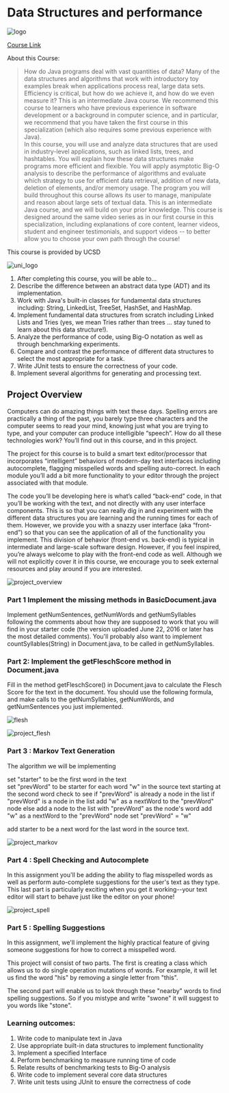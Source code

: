 # Data Structures and performance

![logo](image.jpg)

[Course Link](https://www.coursera.org/learn/data-structures-optimizing-performance)

About this Course:
>How do Java programs deal with vast quantities of data? Many of the data structures and algorithms that work with introductory toy examples break when applications process real, large data sets.  Efficiency is critical, but how do we achieve it, and how do we even measure it?
This is an intermediate Java course. We recommend this course to learners who have previous experience in software development or a background in computer science, and in particular, we recommend that you have taken the first course in this specialization (which also requires some previous experience with Java).  
In this course, you will use and analyze data structures that are used in industry-level applications, such as linked lists, trees, and hashtables.  You will explain how these data structures make programs more efficient and flexible.  You will apply asymptotic Big-O analysis to describe the performance of algorithms and evaluate which strategy to use for efficient data retrieval, addition of new data, deletion of elements, and/or memory usage.
The program you will build throughout this course allows its user to manage, manipulate and reason about large sets of textual data.  This is an intermediate Java course, and we will build on your prior knowledge.  This course is designed around  the same video series as in our first course in this specialization, including explanations of core content, learner videos, student and engineer testimonials, and support videos -- to better allow you to choose your own path through the course!

This course is provided by UCSD

![uni_logo](ucsd.png)


1. After completing this course, you will be able to...
2. Describe the difference between an abstract data type (ADT) and its implementation.
3. Work with Java's built-in classes for fundamental data structures including: String, LinkedList, TreeSet, HashSet, and HashMap.
4. Implement fundamental data structures from scratch including Linked Lists and Tries (yes, we mean Tries rather than trees ... stay tuned to learn about this data structure!).
5. Analyze the performance of code, using Big-O notation as well as through benchmarking experiments.
6. Compare and contrast the performance of different data structures to select the most appropriate for a task.
7. Write JUnit tests to ensure the correctness of your code.
8. Implement several algorithms for generating and processing text.


## Project Overview

Computers can do amazing things with text these days. Spelling errors are practically a thing of the past, you barely type three characters and the computer seems to read your mind, knowing just what you are trying to type, and your computer can produce intelligible “speech”. How do all these technologies work? You’ll find out in this course, and in this project.

The project for this course is to build a smart text editor/processor that incorporates “intelligent” behaviors of modern-day text interfaces including autocomplete, flagging misspelled words and spelling auto-correct. In each module you’ll add a bit more functionality to your editor through the project associated with that module.

The code you’ll be developing here is what’s called “back-end” code, in that you’ll be working with the text, and not directly with any user interface components. This is so that you can really dig in and experiment with the different data structures you are learning and the running times for each of them. However, we provide you with a snazzy user interface (aka “front-end”) so that you can see the application of all of the functionality you implement. This division of behavior (front-end vs. back-end) is typical in intermediate and large-scale software design. However, if you feel inspired, you’re always welcome to play with the front-end code as well. Although we will not explicitly cover it in this course, we encourage you to seek external resources and play around if you are interested.

![project_overview](project1.PNG)


### Part 1 Implement the missing methods in BasicDocument.java
Implement getNumSentences, getNumWords and getNumSyllables following the comments about how they are supposed to work that you will find in your starter code (the version uploaded June 22, 2016 or later has the most detailed comments). You'll probably also want to implement countSyllables(String) in Document.java, to be called in getNumSyllables.

### Part 2: Implement the getFleschScore method in Document.java
Fill in the method getFleschScore() in Document.java to calculate the Flesch Score for the text in the document. You should use the following formula, and make calls to the getNumSyllables, getNumWords, and getNumSentences you just implemented.

![flesh](flesh.png)


![project_flesh](project3.PNG)


### Part 3 : Markov Text Generation
The algorithm we will be implementing

set "starter" to be the first word in the text  
set "prevWord" to be starter
for each word "w" in the source text starting at the second word
   check to see if "prevWord" is already a node in the list
      if "prevWord" is a node in the list
         add "w" as a nextWord to the "prevWord" node
      else
         add a node to the list with "prevWord" as the node's word
         add "w" as a nextWord to the "prevWord" node
    set "prevWord" = "w"

add starter to be a next word for the last word in the source text.


![project_markov](project4.PNG)


### Part 4 : Spell Checking and Autocomplete
In this assignment you'll be adding the ability to flag misspelled words as well as perform auto-complete suggestions for the user's text as they type. This last part is particularly exciting when you get it working--your text editor will start to behave just like the editor on your phone!

![project_spell](project2.PNG)


### Part 5 : Spelling Suggestions
In this assignment, we'll implement the highly practical feature of giving someone suggestions for how to correct a misspelled word.

This project will consist of two parts.
The first is creating a class which allows us to do single operation mutations of words. For example, it will let us find the word "his" by removing a single letter from "this".

The second part will enable us to look through these "nearby" words to find spelling suggestions. So if you mistype and write "swone" it will suggest to you words like "stone".

### Learning outcomes:

1. Write code to manipulate text in Java
2. Use appropriate built-in data structures to implement functionality
3. Implement a specified Interface
4. Perform benchmarking to measure running time of code
5. Relate results of benchmarking tests to Big-O analysis
6. Write code to implement several core data structures
7. Write unit tests using JUnit to ensure the correctness of code
